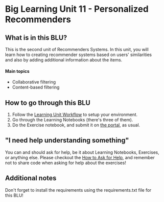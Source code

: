 # Big Learning Unit 11 - Personalized Recommenders

## What is in this BLU?

This is the second unit of Recommenders Systems. In this unit, you will learn how to creating recommender systems based on users' similarities and also by adding additional information about the items. 

#### Main topics

- Collaborative filtering
- Content-based filtering

## How to go through this BLU

1. Follow the [Learning Unit Workflow](https://github.com/LDSSA/batch6-students#learning-unit-workflow) to setup your environment.
2. Go through the Learning Notebooks (there's three of them).
3. Do the Exercise notebook, and submit it on [the portal](https://portal.lisbondatascience.org), as usual.

## "I need help understanding something"

You can and should ask for help, be it about Learning Notebooks, Exercises, or anything else. Please checkout the [How to Ask for Help](https://ldssa.github.io/wiki/Starters%20Academy%20(LDSSA)/How-to-ask-for-and-give-help/), and remember not to share code when asking for help about the exercises!

## Additional notes
Don't forget to install the requirements using the requirements.txt file for this BLU!
